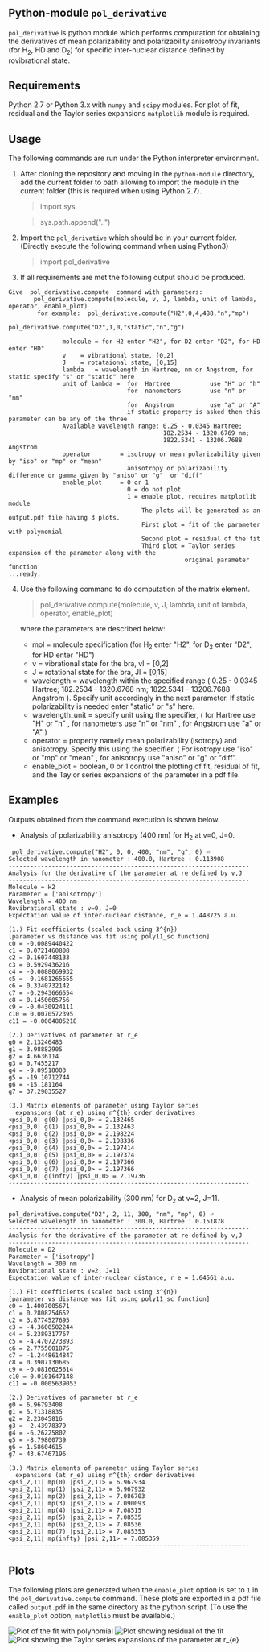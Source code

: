 Python-module `pol_derivative`
----------------
`pol_derivative` is python module which performs computation for obtaining the derivatives of mean polarizability and polarizability anisotropy invariants (for H<sub>2</sub>, HD and D<sub>2</sub>) for specific inter-nuclear distance defined by rovibrational state.


Requirements
----------------
Python 2.7 or Python 3.x with `numpy` and `scipy` modules. For plot of fit, residual and the Taylor series expansions `matplotlib` module is required.

Usage
----------------
The following commands are run under the Python interpreter environment.

1. After cloning the repository and moving in the `python-module` directory, add the current folder to path allowing to import the module in the current folder (this is required when using Python 2.7). 
    > import sys
    
    > sys.path.append("..")
     
2. Import the `pol_derivative` which should be in your current folder. (Directly execute the following command when using Python3)
    > import pol_derivative
3. If all requirements are met the following output should be produced.
 ```
Give  pol_derivative.compute  command with parameters:
        pol_derivative.compute(molecule, v, J, lambda, unit of lambda, operator, enable_plot)
         for example:  pol_derivative.compute("H2",0,4,488,"n","mp")  
                       pol_derivative.compute("D2",1,0,"static","n","g")  
                
                molecule = for H2 enter "H2", for D2 enter "D2", for HD enter "HD" 
                v    = vibrational state, [0,2]
                J    = rotataional state, [0,15]
                lambda   = wavelength in Hartree, nm or Angstrom, for static specify "s" or "static" here
                unit of lambda =  for  Hartree           use "H" or "h"  
                                  for  nanometers        use "n" or "nm" 
                                  for  Angstrom          use "a" or "A"  
                                  if static property is asked then this parameter can be any of the three 
                Available wavelength range: 0.25 - 0.0345 Hartree;
                                            182.2534 - 1320.6769 nm; 
                                            1822.5341 - 13206.7688 Angstrom
                operator        = isotropy or mean polarizability given by "iso" or "mp" or "mean" 
                                  anisotropy or polarizability difference or gamma given by "aniso" or "g"  or "diff" 
                enable_plot     = 0 or 1 
                                  0 = do not plot  
                                  1 = enable plot, requires matplotlib module  
                                      The plots will be generated as an output.pdf file having 3 plots.
                                      First plot = fit of the parameter with polynomial
                                      Second plot = residual of the fit
                                      Third plot = Taylor series expansion of the parameter along with the 
                                                  original parameter function
...ready.
 ```
4. Use the following command to do computation of the matrix element.
    > pol_derivative.compute(molecule, v, J, lambda, unit of lambda, operator, enable_plot)
        
    where the parameters are described below: 
      
    - mol  =    molecule specification (for H<sub>2</sub> enter "H2", for D<sub>2</sub> enter "D2", for HD enter "HD")
    - v   =    vibrational state for the bra, vl = [0,2]
    - J   =    rotational state for the bra,  Jl = [0,15]
    - wavelength =  wavelength within the specified range ( 0.25 - 0.0345 Hartree;  182.2534 - 1320.6768  nm;  1822.5341 - 13206.7688  Angstrom ). Specify unit accordingly in the next parameter. If static polarizability is needed enter "static" or "s" here.
    - wavelength_unit = specify unit using the specifier, ( for  Hartree use "H" or "h" , for  nanometers use "n" or "nm" , for  Angstrom use "a" or "A"  )
    - operator   = property namely mean polarizability (isotropy) and anisotropy. Specify this  using the specifier. ( For  isotropy  use "iso"   or  "mp" or "mean" , for  anisotropy use "aniso" or  "g"  or "diff".
    - enable_plot = boolean, 0 or 1 control the plotting of fit, residual of fit, and the Taylor series expansions of the parameter in a pdf file.
    

**Examples**
---

Outputs obtained from the command execution is shown below.

- Analysis of polarizability anisotropy (400 nm) for H<sub>2</sub> at v=0, J=0.
 
```
 pol_derivative.compute("H2", 0, 0, 400, "nm", "g", 0) ⏎
Selected wavelength in nanometer : 400.0, Hartree : 0.113908
-------------------------------------------------------------------
Analysis for the derivative of the parameter at re defined by v,J
-------------------------------------------------------------------
Molecule = H2
Parameter = ['anisotropy']
Wavelength = 400 nm
Rovibrational state : v=0, J=0
Expectation value of inter-nuclear distance, r_e = 1.448725 a.u.

(1.) Fit coefficients (scaled back using 3^{n})
[parameter vs distance was fit using poly11_sc function]
c0 = -0.0089440422
c1 = 0.0721460808
c2 = 0.1607448133
c3 = 0.5929436216
c4 = -0.0088069932
c5 = -0.1681265555
c6 = 0.3340732142
c7 = -0.2943666554
c8 = 0.1450605756
c9 = -0.0430924111
c10 = 0.0070572395
c11 = -0.0004805218

(2.) Derivatives of parameter at r_e
g0 = 2.13246483
g1 = 3.98882905
g2 = 4.6636114
g3 = 0.7455217
g4 = -9.09518003
g5 = -19.10712744
g6 = -15.181164
g7 = 37.29035527

(3.) Matrix elements of parameter using Taylor series
  expansions (at r_e) using n^{th} order derivatives
<psi_0,0| g(0) |psi_0,0> = 2.132465
<psi_0,0| g(1) |psi_0,0> = 2.132463
<psi_0,0| g(2) |psi_0,0> = 2.198224
<psi_0,0| g(3) |psi_0,0> = 2.198336
<psi_0,0| g(4) |psi_0,0> = 2.197414
<psi_0,0| g(5) |psi_0,0> = 2.197374
<psi_0,0| g(6) |psi_0,0> = 2.197366
<psi_0,0| g(7) |psi_0,0> = 2.197366
<psi_0,0| g(infty) |psi_0,0> = 2.19736
-------------------------------------------------------------------
``` 


- Analysis of mean polarizability (300 nm) for D<sub>2</sub> at v=2, J=11.

```
pol_derivative.compute("D2", 2, 11, 300, "nm", "mp", 0) ⏎
Selected wavelength in nanometer : 300.0, Hartree : 0.151878
-------------------------------------------------------------------
Analysis for the derivative of the parameter at re defined by v,J
-------------------------------------------------------------------
Molecule = D2
Parameter = ['isotropy']
Wavelength = 300 nm
Rovibrational state : v=2, J=11
Expectation value of inter-nuclear distance, r_e = 1.64561 a.u.

(1.) Fit coefficients (scaled back using 3^{n})
[parameter vs distance was fit using poly11_sc function]
c0 = 1.4007005671
c1 = 0.2808254652
c2 = 3.8774527695
c3 = -4.3600502244
c4 = 5.2389317767
c5 = -4.4707273893
c6 = 2.7755601875
c7 = -1.2448614847
c8 = 0.3907130685
c9 = -0.0816625614
c10 = 0.0101647148
c11 = -0.0005639053

(2.) Derivatives of parameter at r_e
g0 = 6.96793408
g1 = 5.71318835
g2 = 2.23045816
g3 = -2.43978379
g4 = -6.26225802
g5 = -8.79800739
g6 = 1.58604615
g7 = 43.67467196

(3.) Matrix elements of parameter using Taylor series
  expansions (at r_e) using n^{th} order derivatives
<psi_2,11| mp(0) |psi_2,11> = 6.967934
<psi_2,11| mp(1) |psi_2,11> = 6.967932
<psi_2,11| mp(2) |psi_2,11> = 7.086703
<psi_2,11| mp(3) |psi_2,11> = 7.090093
<psi_2,11| mp(4) |psi_2,11> = 7.08515
<psi_2,11| mp(5) |psi_2,11> = 7.08535
<psi_2,11| mp(6) |psi_2,11> = 7.08536
<psi_2,11| mp(7) |psi_2,11> = 7.085353
<psi_2,11| mp(infty) |psi_2,11> = 7.085359
-------------------------------------------------------------------
``` 

**Plots**
---
The following plots are generated when the `enable_plot` option is set to `1` in the `pol_derivative.compute` command. These plots are exported in a pdf file called `output.pdf` in the same directory as the python script. (To use the `enable_plot` option, `matplotlib` must be available.)

![Plot of the fit with polynomial][img0]
![Plot showing residual of the fit][img1]
![Plot showing the Taylor series expansions of the parameter at r_{e}][img2]



[img0]: https://github.com/ankit7540/H2-PolarizabilityDerivatives/blob/master/image/fig0.png "Plot_0"
[img1]: https://github.com/ankit7540/H2-PolarizabilityDerivatives/blob/master/image/fig1.png "Plot_1"
[img2]: https://github.com/ankit7540/H2-PolarizabilityDerivatives/blob/master/image/fig2.png "Plot_2"
 
[f1]: http://chart.apis.google.com/chart?cht=tx&chl=\langle\psi_{v=0,J=0}|\bar{\alpha}|\psi_{v=0,J=0}\rangle
[f2]: http://chart.apis.google.com/chart?cht=tx&chl=\langle\psi_{v=2,J=1}|\gamma|\psi_{v=1,J=1}\rangle
[f3]: http://chart.apis.google.com/chart?cht=tx&chl=\langle\psi_{v=2,J=1}|\alpha_{\parallel}|\psi_{v=1,J=1}\rangle

